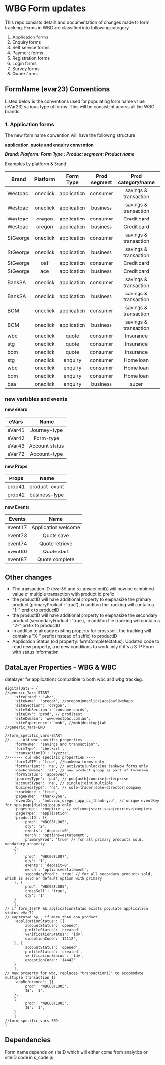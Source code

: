 # WBG Form updates

This repo consists details and documentation of changes made to form tracking. 
Forms in WBG are classified into following category

1. Application forms
2. Enquiry forms
3. Self service forms
4. Payment forms
5. Registration forms
6. Login forms
7. Survey forms
8. Quote forms

## FormName (evar23) Conventions

Listed below is the conventions used for populating form name value (eVar23) various type of forms. 
This will be consistent acorss all the WBG brands. 

### 1. Application forms

The new form name convention will have the following structure 

**application, quote and enquiry convention**

**_Brand: Platform: Form Type : Product segment: Product name_**

Examples by platform & Brand

| Brand         | Platform      | Form Type    | Prod segment | Prod category/name       | new formname(eVar23)     |
| ------------- |:-------------:|:------------:|:------------:|:------------------------:|:------------------------:| 
| Westpac       | oneclick      | application  | consumer     | savings & transaction    | **wbc:wow:app:cons:st**  |
| Westpac       | oneclick      | application  | business     | savings & transaction    | wbc:wow:app: bus:st      |
| Westpac       | oregon        | application  | consumer     | Credit card              | wbc:wow:app:cons:cc      |
| Westpac       | oregon        | application  | business     | Credit card              | wbc:wow:app: bus:cc      |
| StGeorge      | oneclick      | application  | consumer     | savings & transaction    | stg:wow:app:cons:st      |
| StGeorge      | oneclick      | application  | business     | savings & transaction    | stg:wow:app: bus:st      |
| StGeorge      | oaf           | application  | consumer     | Credit card              | stg:oaf:app:cons:cc      |
| StGeorge      | ace           | application  | business     | Credit card              | stg:ace:app: bus:cc      |
| BankSA        | oneclick      | application  | consumer     | savings & transaction    | bsa:wow:app:cons:st      |
| BankSA        | oneclick      | application  | business     | savings & transaction    | bsa:wow:app: bus:st      |
| BOM           | oneclick      | application  | consumer     | savings & transaction    | bom:wow:app:cons:cc      |
| BOM           | oneclick      | application  | business     | savings & transaction    | bom:wow:app: bus:cc      |
| wbc           | oneclick      | quote        | consumer     | Insurance                | wbc:wow:quo:cons:in      |
| stg           | oneclick      | quote        | consumer     | Insurance                | stg:wow:quo:cons:in      |
| bom           | oneclick      | quote        | consumer     | Insurance                | bom:wow:quo:cons:in      |
| stg           | oneclick      | enquiry      | consumer     | Home loan                | stg:wow:enq:cons:hl      |
| wbc           | oneclick      | enquiry      | consumer     | Home loan                | wbc:wow:enq:cons:hl      |
| bom           | oneclick      | enquiry      | consumer     | Home loan                | bom:wow:enq:cons:hl      |
| bsa           | oneclick      | enquiry      | business     | super                    | bom:wow:enq: bus:sl      |



### new variables and events

**new eVars**

| eVars       | Name           |
| ------------- |:-------------:|
| eVar41     | Journey-type |
| eVar42      | Form-type   |
| eVar43 | Account status   |
| eVar72 | Account-type     |

**new Props**

| Props       | Name           |
| ------------- |:-------------:|
| prop41     | product-count |
| prop42      | business-type   |

**new Events**

| Events       | Name           |
| ------------- |:-------------:|
| event17     | Application welcome |
| event73      | Quote save  |
| event74 | Quote retrieve   |
| event86 | Quote start     |
| event87 | Quote complete    |

## Other changes

* The transaction ID (evar39 and s.transactionID) will now be  combined value of multiple transaction with product id prefix
* the productID will have additional property to emphasize the primary product (primaryProduct : 'true'), in additon the tracking will contain a "1-" prefix to productID
* the productID will have additional property to emphasize the secondary product (secondaryProduct : 'true'), in additon the tracking will contain a "2-" prefix to productID
* in additon to already existing property for cross sell,  the tracking will contain a "X-" prefix (instead of suffix) to productID
* Application Status (old property: formCompleteStatus): Updated code to read new property, and new conditions to work only if it's a STP Form with status information


## DataLayer Properties - WBG & WBC

datalayer for applications compatible to both wbc and wbg tracking. 

```
digitalData = {
//generic_Vars-START
    'siteBrand': 'wbc',
    'siteName': 'oregon', //oregon|oneclick|ace|oaf|webapp
    'siteSection': 'oregon',
    'siteSubSection': 'consumercards',
    'siteEnv': 'prod', // prod|test
    'siteDomain': 'www.westpac.com.au',
    'siteExperience': 'mob', //mob|desktop|tab
//generic_Vars-END

//form_specific_vars-START
//------old wbc specific properties-----
    'formName': 'savings and transaction"',
    'formType': 'checkurl',
    'transactionID': 'xyzzzz',
//------ old wbc specific properties ----
    'formIsSTP': 'true', //bankwow forms only
    'formVariant': 'na', // activate|unlock|na bankwow forms only
    'newFormName': 'st', // new product group as part of formname
    'formStatus': 'approved',
    'journeyType': 'pub', // pub|auth|concise|enterprise
    'accountType': 'na', // single|joint|multiple
    'businessType': 'na', // sole-trader|sole-director|company
    'trackOnce': 'true',
    'pageName': 'thank-you',
    'eventKey' : 'mob:wbc_oregon_app_cc_thank-you', // unique eventKey for spa-page|dialog|popup only
    'pageStep': 'complete', // welcome|start|save|retrieve|complete
    'pageType': 'application',
    'productID': [{
        'prod': 'WBC03PL005',
        'qty': '2',
        'events': 'deposit=0',
        'merch': 'options=estatement',
        'primaryProd': 'true' // for all primary products sold, mandatory property
    },
    {
        'prod': 'WBC03PL007',
        'qty': '1',
        'events': 'deposit=0',
        'merch': 'options=estatement',
        'secondaryProd': 'true' // for all secondary products sold, which is sold or default option with primary
    }, {
        'prod': 'WBC03PL005',
        'crossSell': 'true',
        'qty': '1'
    }
    ],
// if form_IsSTP && applicationStatus exists populate application status eVar72
// separated by ; if more than one product
    'applicationStatus': [{
        'accountStatus': 'opened',
        'profileStatus': 'created',
        'verificationStatus': 'idv',
        'exceptionCode': '12112',
    }, {
        'accountStatus': 'opened',
        'profileStatus': 'created',
        'verificationStatus': 'idv',
        'exceptionCode': '14442'
    }
    ],
// new property for wbg, replaces "transactionID" to accomodate multiple transaction ID 
    'appReference': [{
        'prod': 'WBC03PL005',
        'Id': '1',
    },
    {
        'prod': 'WBC03PL005',
        'Id': '1',
    }
    ]
//form_specific_vars-END
}
```

## Dependencies

Form name depends on siteID which will either come from analytics or siteID code in s_code.js

